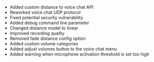- Added custom distance to voice chat API
- Reworked voice chat UDP protocol
- Fixed potential security vulnerability
- Added debug command line parameter
- Changed distance model to linear
- Improved recording quality
- Removed fade distance config option
- Added custom volume categories
- Added adjust volumes button to the voice chat menu
- Added warning when microphone activation threshold is set too high
